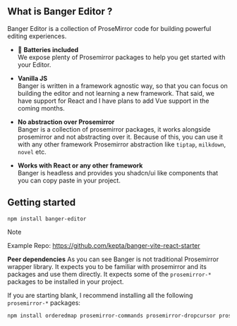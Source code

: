 

## What is Banger Editor ?

Banger Editor is a collection of ProseMirror code for building powerful editing experiences.

- :battery: **Batteries included**\
We expose plenty of Prosemirror packages to help you get started with your Editor.

- **Vanilla JS**\
Banger is written in a framework agnostic way, so that you can focus on building the editor and not learning a new framework. That said, we have support for React and I have plans to add Vue support in the coming months.

- **No abstraction over Prosemirror**\
Banger is a collection of prosemirror packages, it works alongside prosemirror and not abstracting over it. Because of this, you can use it with any other framework Prosemirror abstraction like `tiptap`, `milkdown`, `novel` etc.

- **Works with React or any other framework**\
Banger is headless and provides you shadcn/ui like components that you can copy paste in your project.


## Getting started


```
npm install banger-editor
```

> [!NOTE]
> Example Repo: https://github.com/kepta/banger-vite-react-starter


**Peer dependencies** As you can see Banger is not traditional Prosemirror wrapper library. It expects you to be familiar with prosemirror and its packages and use them directly. It expects some of the `prosemirror-*` packages to be installed in your project.

If you are starting blank, I recommend installing all the following `prosemirror-*` packages:

```sh
npm install orderedmap prosemirror-commands prosemirror-dropcursor prosemirror-flat-list prosemirror-gapcursor prosemirror-history prosemirror-inputrules prosemirror-keymap prosemirror-model prosemirror-schema-basic prosemirror-state prosemirror-transform prosemirror-view
```

